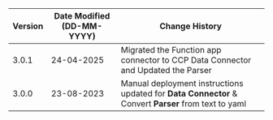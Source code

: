 | **Version** | **Date Modified (DD-MM-YYYY)** | **Change History**                                                 |
|-------------|--------------------------------|--------------------------------------------------------------------|
| 3.0.1       | 24-04-2025                     | Migrated the Function app connector to CCP Data Connector and Updated the Parser |
| 3.0.0       | 23-08-2023                     | Manual deployment instructions updated for **Data Connector** & Convert **Parser** from text to yaml |                                                                                                    
